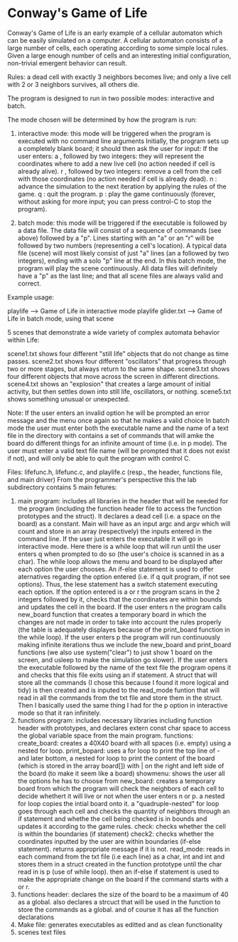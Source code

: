 # Conway's Game of Life

Conway's Game of Life is an early example of a cellular automaton which can be easily simulated on a computer. A cellular automaton consists of a large number of cells, each operating according to some simple local rules. Given a large enough number of cells and an interesting initial configuration, non-trivial emergent behavior can result.

Rules: a dead cell with exactly 3 neighbors becomes live; and only a live cell with 2 or 3 neighbors survives, all others die.

The program is designed to run in two possible modes: interactive and batch.

The mode chosen will be determined by how the program is run:

1) interactive mode: this mode will be triggered when the program is executed with no command line arguments
Initially, the program sets up a completely blank board; it should then ask the user for input:
If the user enters:
a , followed by two integers: they will represent the coordinates where to add a new live cell (no action needed if cell is already alive).
r , followed by two integers: remove a cell from the cell with those coordinates (no action needed if cell is already dead).
n : advance the simulation to the next iteration by applying the rules of the game.
q : quit the program.
p : play the game continuously (forever, without asking for more input; you can press control-C to stop the program).

2) batch mode: this mode will be triggered if the executable is followed by a data file.
The data file will consist of a sequence of commands (see above) followed by a "p". Lines starting with an "a" or an "r" will be followed by two numbers (representing a cell's location). A typical data file (scene) will most likely consist of just "a" lines (an a followed by two integers), ending with a solo "p" line at the end.
In this batch mode, the program will play the scene continuously.
All data files will definitely have a "p" as the last line; and that all scene files are always valid and correct.

Example usage:

  playlife              -->  Game of Life in interactive mode
  playlife glider.txt   -->  Game of Life in batch mode, using that scene

5 scenes that demonstrate a wide variety of complex automata behavior within Life:

scene1.txt  shows four different "still life" objects that do not change as time passes.
scene2.txt  shows four different "oscillators" that progress through two or more stages, but always return to the same shape.
scene3.txt  shows four different objects that move across the screen in different directions.
scene4.txt  shows an "explosion" that creates a large amount of initial activity, but then settles down into still life, oscillators, or nothing.
scene5.txt  shows something unusual or unexpected.

Note: If the user enters an invalid option he will be prompted an error message and the menu once again so that he makes a valid choice
In batch mode the user must enter both the executable name and the name of a text file in the directory with contains a set of commands that will amke the board do different things for an infinite amount of time (i.e. in p mode). The user must enter a valid text file name (will be prompted that it does not exist if not), and will only be able to quit the program with control C.

Files: lifefunc.h, lifefunc.c, and playlife.c (resp., the header, functions file, and main driver)
From the programmer's perspective this the lab subdirectory contains 5 main fetures:
1. main program: includes all libraries in the header that will be needed for the program (including the function header file to access the function prototypes and the struct). It declares a dead cell (i.e. a space on the board) as a constant. Main will have as an input argc and argv which will count and store in an array (respectively) the inputs entered in the command line. If the user just enters the executable it will go in interactive mode. Here there is a while loop that will run until the user enters q when prompted to do so (the user's choice is scanned in as a char). The while loop allows the menu and board to be displayed after each option the user chooses. An if-else statement is used to offer aternatives regarding the option entered (i.e. if q quit program, if not see options). Thus, the lese statement has a switch statement executing each option. If the option entered is a or r the program scans in the 2 integers followed by it, checks that the coordinates are within bounds and updates the cell in the board. If the user enters n the program calls new_board function that creates a temporary board in which the changes are not made in order to take into account the rules properly (the table is adequately displayes because of the print_board function in the while loop). If the user enters p the program will run continuously making infinite iterations thus we include the new_board and print_board functions (we also use system("clear") to just show 1 board on the screen, and usleep to make the simulation go slower). 
If the user enters the executable followed by the name of the text file the program opens it and checks that this file exits using an if statement. A struct that will store all the commands (I chose this because I found it more logical and tidy) is then created and is inputed to the read_mode funtion that will read in all the commands from the txt file and store them in the struct. Then I basically used the same thing I had for the p option in interactive mode so that it ran infinitely.
2. functions program: includes necessary libraries including function header with prototypes, and declares extern const char space to access the global variable space from the main program. 
functions:
create_board: creates a 40X40 board with all spaces (i.e. empty) using a nested for loop.
print_bopard: uses a for loop to print the top line of - and later bottom, a nested for loop to print the content of the board (which is stored in the array board[]) with | on the right and left side of the board (to make it seem like a board)
showmenu: shows the user all the options he has to choose from
new_board: creates a temporary board from which the program will check the neighbors of each cell to decide whethert it will live or not when the user enters n or p. a nested for loop copies the intial board onto it. a "quadruple-nested" for loop goes through each cell and checks the quantity of neighbors through an if statement and whethe the cell being checked is in bounds and updates it according to the game rules.
check: checks whether the cell is within the boundaries (if statement)
check2: checks whether the coordinates inputted by the user are within boundaries (if-else statement). returns appropriate message if it is not. 
read_mode: reads in each command from the txt file (i.e each line) as a char, int and int and stores them in a struct created in the function prototype until the char read in is p (use of while loop). then an if-else if statement is used to make the appropriate change on the board if the command starts with a or r.
3. functions header: declares the size of the board to be a maximum of 40 as a global. also declares a strcuct that will be used in the function to store the commands as a global. and of course it has all the function declarations
4. Make file: generates executables as editted and as clean functionality
5. scenes text files
